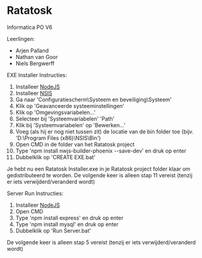 # Ratatosk
Informatica PO V6

Leerlingen:
- Arjen Palland
- Nathan van Goor
- Niels Bergwerff


EXE Installer Instructies:
1. Installeer [NodeJS](https://nodejs.org/en/)
2. Installeer [NSIS](https://nsis.sourceforge.io/Main_Page)
3. Ga naar 'Configuratiescherm\Systeem en beveiliging\Systeem'
4. Klik op 'Geavanceerde systeeminstellingen'
5. Klik op 'Omgevingsvariabelen...'
6. Selecteer bij 'Systeemvariabelen' 'Path'
7. Klik bij 'Systeemvariabelen' op 'Bewerken...'
8. Voeg (als hij er nog niet tussen zit) de locatie van de bin folder toe (bijv. 'D:\Program Files (x86)\NSIS\Bin')
9. Open CMD in de folder van het Ratatosk project
10. Type 'npm install nwjs-builder-phoenix --save-dev' en druk op enter
11. Dubbelklik op 'CREATE EXE.bat'

Je hebt nu een Ratatosk Installer.exe in je Ratatosk project folder klaar om gedistributeerd te worden.
De volgende keer is alleen stap 11 vereist (tenzij er iets verwijderd/veranderd wordt)

Server Run Instructies:
1. Installeer [NodeJS](https://nodejs.org/en/)
2. Open CMD
3. Type 'npm install express' en druk op enter
4. Type 'npm install mysql' en druk op enter
5. Dubbelklik op 'Run Server.bat'

De volgende keer is alleen stap 5 vereist (tenzij er iets verwijderd/veranderd wordt)
